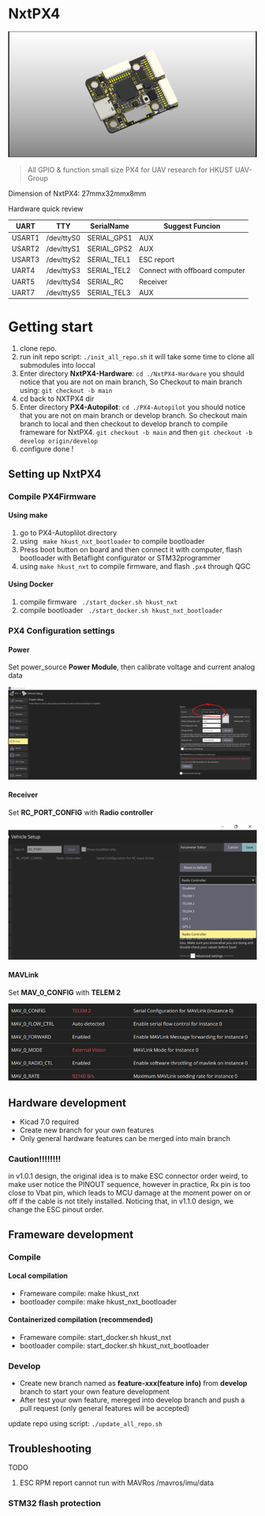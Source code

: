 # NxtPX4

<img src="image/README/1683206596601.png" alt="1683206596601"  />

> All GPIO & function small size PX4 for UAV research for HKUST UAV-Group

Dimension of NxtPX4: 27mmx32mmx8mm

Hardware quick review

| UART   | TTY        | SerialName  | Suggest Funcion                |
| ------ | ---------- | ----------- | ------------------------------ |
| USART1 | /dev/ttyS0 | SERIAL_GPS1 | AUX                            |
| USART2 | /dev/ttyS1 | SERIAL_GPS2 | AUX                            |
| USART3 | /dev/ttyS2 | SERIAL_TEL1 | ESC report                     |
| UART4  | /dev/ttyS3 | SERIAL_TEL2 | Connect with offboard computer |
| UART5  | /dev/ttyS4 | SERIAL_RC   | Receiver                       |
| UART7  | /dev/ttyS5 | SERIAL_TEL3 | AUX                            |

# Getting start

1. clone repo.
2. run init repo script:  `./init_all_repo.sh`
   it will take some time to clone all submodules into loccal
3. Enter directory **NxtPX4-Hardware**:     `cd ./NxtPX4-Hardware`
   you should notice that you are not on main branch, So Checkout to main branch using:  `git checkout -b main`
4. cd back to NXTPX4 dir
5. Enter directory **PX4-Autopilot**:   `cd ./PX4-Autopilot`
   you should notice that you are not on main branch or develop branch. So checkout main branch to local and then checkout to develop branch to compile frameware for NxtPX4.
   `git checkout -b main` and then `git checkout -b develop origin/develop`
6. configure done !

## Setting up NxtPX4

### Compile PX4Firmware

#### Using make

1. go to PX4-Autoplilot directory
2. using ` make hkust_nxt_bootloader` to compile bootloader
3. Press boot button on board and then connect it with computer, flash bootloader with Betaflight configurator or STM32programmer
4. using `make hkust_nxt` to compile firmware, and flash `.px4` through QGC

#### Using Docker

1. compile firmware ` ./start_docker.sh hkust_nxt`
2. compile bootloader ` ./start_docker.sh hkust_nxt_bootloader`

### PX4 Configuration settings

#### Power

Set power_source  **Power Module**, then calibrate voltage and current analog data

![1683205772803](image/README/1683205772803.png)

#### Receiver

Set **RC_PORT_CONFIG** with **Radio controller**

![1683205983224](image/README/1683205983224.png)

#### MAVLink

Set **MAV_0_CONFIG** with **TELEM 2**

![1683206065854](image/README/1683206065854.png)

## Hardware development

* Kicad 7.0 required
* Create new branch for your own features
* Only general hardware features can be merged into main branch

### Caution!!!!!!!!

in v1.0.1 design, the original idea is to make ESC connector order weird, to make user notice the PINOUT sequence, however in practice, Rx pin is too close to Vbat pin, which leads to MCU damage at the moment power on or off if the cable is not titely installed.  Noticing that, in v1.1.0 design, we change the ESC pinout order.

## Frameware development

### Compile

#### Local compilation

* Frameware compile: make hkust_nxt
* bootloader compile: make hkust_nxt_bootloader

#### Containerized compilation (recommended)

* Frameware compile: start_docker.sh hkust_nxt
* bootloader compile: start_docker.sh hkust_nxt_bootloader

### Develop

* Create new branch named as **feature-xxx(feature info)** from **develop** branch to start your own feature development
* After test your own feature, mereged into develop branch and push a pull request (only general features will be accepted)

update repo using script: `./update_all_repo.sh`

## Troubleshooting

TODO

1. ESC RPM report cannot run with MAVRos /mavros/imu/data

### STM32 flash protection
